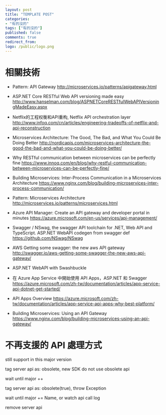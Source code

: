 ```yaml
---
layout: post
title: "TEMPLATE POST"
categories:
- "有的沒的"
tags: ["有的沒的"]
published: false
comments: true
redirect_from:
logo: /public/logo.png
---
```


<!--more-->


# 相關技術


* Pattern: API Gateway
http://microservices.io/patterns/apigateway.html

* ASP.NET Core RESTful Web API versioning made easy
http://www.hanselman.com/blog/ASPNETCoreRESTfulWebAPIVersioningMadeEasy.aspx

* Netflix的工程权衡和API重构, Netflix API orchestration layer
http://www.infoq.com/cn/articles/engineering-tradeoffs-of-netflix-and-api-reconstruction

* Microservices Architecture: The Good, The Bad, and What You Could Be Doing Better
http://nordicapis.com/microservices-architecture-the-good-the-bad-and-what-you-could-be-doing-better/

* Why RESTful communication between microservices can be perfectly fine
https://www.innoq.com/en/blog/why-restful-communication-between-microservices-can-be-perfectly-fine/

* Building Microservices: Inter-Process Communication in a Microservices Architecture
https://www.nginx.com/blog/building-microservices-inter-process-communication/

* Pattern: Microservices Architecture
http://microservices.io/patterns/microservices.html

* Azure API Manager: Create an API gateway and developer portal in minutes
https://azure.microsoft.com/en-us/services/api-management/




* Swagger / NSwag, the swagger API toolchain for .NET, Web API and TypeScript.
ASP.NET WebAPI codegen from swagger def
https://github.com/NSwag/NSwag

* AWS Getting some swagger: the new aws API gateway
http://swagger.io/aws-getting-some-swagger-the-new-aws-api-gateway/

* ASP.NET WebAPI with Swashbuckle

* 在 Azure App Service 中開始使用 API Apps，ASP.NET 和 Swagger
https://azure.microsoft.com/zh-tw/documentation/articles/app-service-api-dotnet-get-started/

* API Apps Overview
https://azure.microsoft.com/zh-tw/documentation/articles/app-service-api-apps-why-best-platform/

* Building Microservices: Using an API Gateway
https://www.nginx.com/blog/building-microservices-using-an-api-gateway/


# 不再支援的 API 處理方式

still support in this major version

tag server api as: obsolete, new SDK do not use obsolete api

wait until major ++

tag server api as: obsolete(true), throw Exception

wait until major += Name, or watch api call log

remove server api
